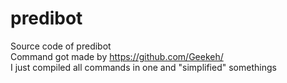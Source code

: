 # predibot
Source code of predibot<br/>
Command got made by https://github.com/Geekeh/<br/>
I just compiled all commands in one and "simplified" somethings
